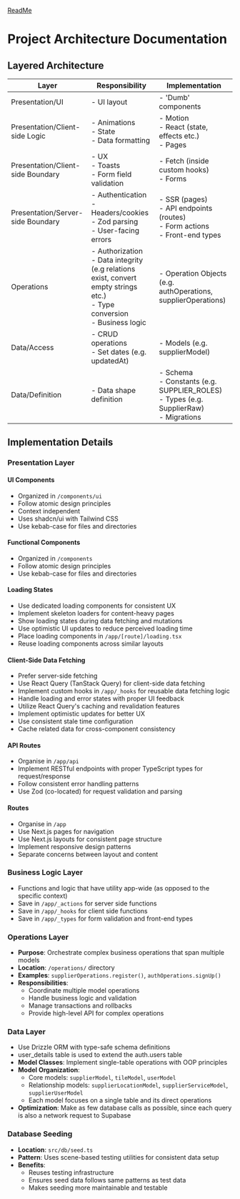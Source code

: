 [ReadMe](/README.md)

# Project Architecture Documentation

## Layered Architecture

| Layer | Responsibility | Implementation |
|-------|---------------|----------------|
| Presentation/UI | - UI layout | - 'Dumb' components |
| Presentation/Client-side Logic | - Animations<br>- State<br>- Data formatting<br> | - Motion<br>- React (state, effects etc.)<br>- Pages |
| Presentation/Client-side Boundary | - UX<br>- Toasts<br>- Form field validation | - Fetch (inside custom hooks)<br>- Forms |
| Presentation/Server-side Boundary | - Authentication<br>- Headers/cookies<br>- Zod parsing<br>- User-facing errors | - SSR (pages)<br>- API endpoints (routes)<br>- Form actions<br>- Front-end types |
| Operations | - Authorization<br>- Data integrity (e.g relations exist, convert empty strings etc.)<br>- Type conversion<br>- Business logic | - Operation Objects (e.g. authOperations, supplierOperations) |
| Data/Access | - CRUD operations<br>- Set dates (e.g. updatedAt) | - Models (e.g. supplierModel) |
| Data/Definition | - Data shape definition | - Schema<br>- Constants (e.g. SUPPLIER_ROLES)<br>- Types (e.g. SupplierRaw)<br>- Migrations |

## Implementation Details

### Presentation Layer

#### UI Components
- Organized in `/components/ui`
- Follow atomic design principles
- Context independent
- Uses shadcn/ui with Tailwind CSS
- Use kebab-case for files and directories

#### Functional Components
- Organized in `/components`
- Follow atomic design principles
- Use kebab-case for files and directories

#### Loading States
- Use dedicated loading components for consistent UX
- Implement skeleton loaders for content-heavy pages
- Show loading states during data fetching and mutations
- Use optimistic UI updates to reduce perceived loading time
- Place loading components in `/app/[route]/loading.tsx`
- Reuse loading components across similar layouts

#### Client-Side Data Fetching
- Prefer server-side fetching
- Use React Query (TanStack Query) for client-side data fetching
- Implement custom hooks in `/app/_hooks` for reusable data fetching logic
- Handle loading and error states with proper UI feedback
- Utilize React Query's caching and revalidation features
- Implement optimistic updates for better UX
- Use consistent stale time configuration
- Cache related data for cross-component consistency

#### API Routes
- Organise in `/app/api`
- Implement RESTful endpoints with proper TypeScript types for request/response
- Follow consistent error handling patterns
- Use Zod (co-located) for request validation and parsing

#### Routes
- Organise in `/app`
- Use Next.js pages for navigation
- Use Next.js layouts for consistent page structure
- Implement responsive design patterns
- Separate concerns between layout and content

### Business Logic Layer
- Functions and logic that have utility app-wide (as opposed to the specific context)
- Save in `/app/_actions` for server side functions
- Save in `/app/_hooks` for client side functions
- Save in `/app/_types` for form validation and front-end types

### Operations Layer
- **Purpose**: Orchestrate complex business operations that span multiple models
- **Location**: `/operations/` directory
- **Examples**: `supplierOperations.register()`, `authOperations.signUp()`
- **Responsibilities**:
  - Coordinate multiple model operations
  - Handle business logic and validation
  - Manage transactions and rollbacks
  - Provide high-level API for complex operations

### Data Layer
- Use Drizzle ORM with type-safe schema definitions
- user_details table is used to extend the auth.users table
- **Model Classes**: Implement single-table operations with OOP principles
- **Model Organization**: 
  - Core models: `supplierModel`, `tileModel`, `userModel`
  - Relationship models: `supplierLocationModel`, `supplierServiceModel`, `supplierUserModel`
  - Each model focuses on a single table and its direct operations
- **Optimization**: Make as few database calls as possible, since each query is also a network request to Supabase

### Database Seeding
- **Location**: `src/db/seed.ts`
- **Pattern**: Uses scene-based testing utilities for consistent data setup
- **Benefits**: 
  - Reuses testing infrastructure
  - Ensures seed data follows same patterns as test data
  - Makes seeding more maintainable and testable

